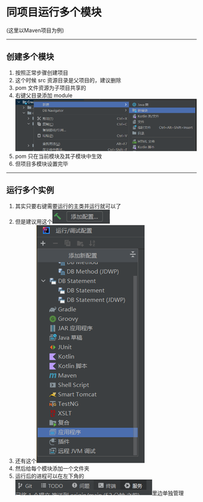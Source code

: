 # 同项目运行多个模块

(这里以Maven项目为例)

*************

## 创建多个模块

1. 按照正常步骤创建项目
2. 这个时候 src 资源目录是父项目的，建议删除
3. pom 文件资源为子项目共享的
4. 右键父目录添加 module
![img.png](img.png)
5. pom 只在当前模块及其子模块中生效
6. 但项目多模块设置完毕

*********

## 运行多个实例

1. 其实只要右键需要运行的主类并运行就可以了
2. 但是建议用这个![img_1.png](img_1.png)
3. 还有这个![img_2.png](img_2.png)
4. 然后给每个模块添加一个文件夹
5. 运行后的进程可以在左下角的![img_3.png](img_3.png)里边单独管理
